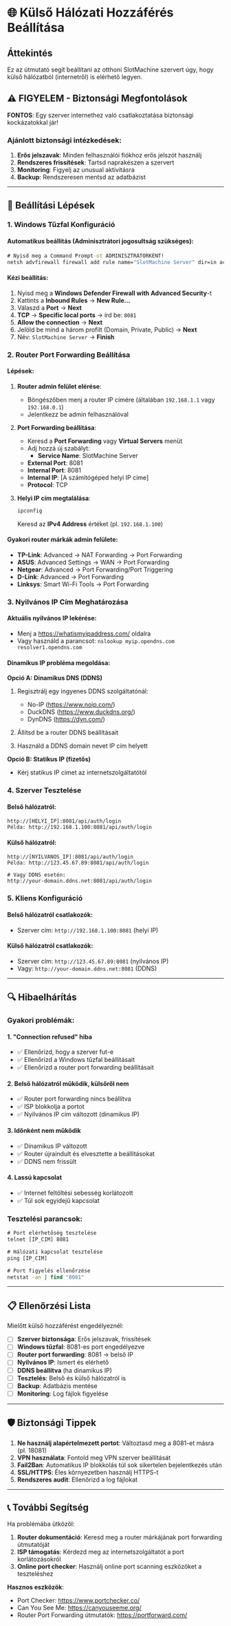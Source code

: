 # 🌐 Külső Hálózati Hozzáférés Beállítása

## Áttekintés

Ez az útmutató segít beállítani az otthoni SlotMachine szervert úgy, hogy külső hálózatból (internetről) is elérhető legyen.

## ⚠️ FIGYELEM - Biztonsági Megfontolások

**FONTOS**: Egy szerver internethez való csatlakoztatása biztonsági kockázatokkal jár!

### Ajánlott biztonsági intézkedések:
1. **Erős jelszavak**: Minden felhasználói fiókhoz erős jelszót használj
2. **Rendszeres frissítések**: Tartsd naprakészen a szervert
3. **Monitoring**: Figyelj az unusual aktivitásra
4. **Backup**: Rendszeresen mentsd az adatbázist

---

## 🔧 Beállítási Lépések

### 1. Windows Tűzfal Konfiguráció

#### Automatikus beállítás (Adminisztrátori jogosultság szükséges):
```cmd
# Nyisd meg a Command Prompt-ot ADMINISZTRÁTORKÉNT!
netsh advfirewall firewall add rule name="SlotMachine Server" dir=in action=allow protocol=TCP localport=8081
```

#### Kézi beállítás:
1. Nyisd meg a **Windows Defender Firewall with Advanced Security**-t
2. Kattints a **Inbound Rules** → **New Rule...**
3. Válaszd a **Port** → **Next**
4. **TCP** → **Specific local ports** → írd be: `8081`
5. **Allow the connection** → **Next**
6. Jelöld be mind a három profilt (Domain, Private, Public) → **Next**
7. Név: `SlotMachine Server` → **Finish**

### 2. Router Port Forwarding Beállítása

#### Lépések:
1. **Router admin felület elérése**:
   - Böngészőben menj a router IP címére (általában `192.168.1.1` vagy `192.168.0.1`)
   - Jelentkezz be admin felhasználóval

2. **Port Forwarding beállítása**:
   - Keresd a **Port Forwarding** vagy **Virtual Servers** menüt
   - Adj hozzá új szabályt:
     - **Service Name**: SlotMachine Server
    - **External Port**: 8081
    - **Internal Port**: 8081
     - **Internal IP**: [A számítógéped helyi IP címe]
     - **Protocol**: TCP

3. **Helyi IP cím megtalálása**:
   ```cmd
   ipconfig
   ```
   Keresd az **IPv4 Address** értéket (pl. `192.168.1.100`)

#### Gyakori router márkák admin felülete:
- **TP-Link**: Advanced → NAT Forwarding → Port Forwarding
- **ASUS**: Advanced Settings → WAN → Port Forwarding
- **Netgear**: Advanced → Port Forwarding/Port Triggering
- **D-Link**: Advanced → Port Forwarding
- **Linksys**: Smart Wi-Fi Tools → Port Forwarding

### 3. Nyilvános IP Cím Meghatározása

#### Aktuális nyilvános IP lekérése:
- Menj a https://whatismyipaddress.com/ oldalra
- Vagy használd a parancsot: `nslookup myip.opendns.com resolver1.opendns.com`

#### Dinamikus IP probléma megoldása:

**Opció A: Dinamikus DNS (DDNS)**
1. Regisztrálj egy ingyenes DDNS szolgáltatónál:
   - No-IP (https://www.noip.com/)
   - DuckDNS (https://www.duckdns.org/)
   - DynDNS (https://dyn.com/)

2. Állítsd be a router DDNS beállításait
3. Használd a DDNS domain nevet IP cím helyett

**Opció B: Statikus IP (fizetős)**
- Kérj statikus IP címet az internetszolgáltatótól

### 4. Szerver Tesztelése

#### Belső hálózatról:
```
http://[HELYI_IP]:8081/api/auth/login
Példa: http://192.168.1.100:8081/api/auth/login
```

#### Külső hálózatról:
```
http://[NYILVANOS_IP]:8081/api/auth/login
Példa: http://123.45.67.89:8081/api/auth/login

# Vagy DDNS esetén:
http://your-domain.ddns.net:8081/api/auth/login
```

### 5. Kliens Konfiguráció

#### Belső hálózatról csatlakozók:
- Szerver cím: `http://192.168.1.100:8081` (helyi IP)

#### Külső hálózatról csatlakozók:
- Szerver cím: `http://123.45.67.89:8081` (nyilvános IP)
- Vagy: `http://your-domain.ddns.net:8081` (DDNS)

---

## 🔍 Hibaelhárítás

### Gyakori problémák:

#### 1. "Connection refused" hiba
- ✅ Ellenőrizd, hogy a szerver fut-e
- ✅ Ellenőrizd a Windows tűzfal beállításait
- ✅ Ellenőrizd a router port forwarding beállításait

#### 2. Belső hálózatról működik, külsőről nem
- ✅ Router port forwarding nincs beállítva
- ✅ ISP blokkolja a portot
- ✅ Nyilvános IP cím változott (dinamikus IP)

#### 3. Időnként nem működik
- ✅ Dinamikus IP változott
- ✅ Router újraindult és elvesztette a beállításokat
- ✅ DDNS nem frissült

#### 4. Lassú kapcsolat
- ✅ Internet feltöltési sebesség korlátozott
- ✅ Túl sok egyidejű kapcsolat

### Tesztelési parancsok:

```cmd
# Port elérhetőség tesztelése
telnet [IP_CIM] 8081

# Hálózati kapcsolat tesztelése
ping [IP_CIM]

# Port figyelés ellenőrzése
netstat -an | find "8081"
```

---

## 📋 Ellenőrzési Lista

Mielőtt külső hozzáférést engedélyeznél:

- [ ] **Szerver biztonsága**: Erős jelszavak, frissítések
- [ ] **Windows tűzfal**: 8081-es port engedélyezve
- [ ] **Router port forwarding**: 8081 → belső IP
- [ ] **Nyilvános IP**: Ismert és elérhető
- [ ] **DDNS beállítva** (ha dinamikus IP)
- [ ] **Tesztelés**: Belső és külső hálózatról is
- [ ] **Backup**: Adatbázis mentése
- [ ] **Monitoring**: Log fájlok figyelése

---

## 🛡️ Biztonsági Tippek

1. **Ne használj alapértelmezett portot**: Változtasd meg a 8081-et másra (pl. 18081)
2. **VPN használata**: Fontold meg VPN szerver beállítását
3. **Fail2Ban**: Automatikus IP blokkolás túl sok sikertelen bejelentkezés után
4. **SSL/HTTPS**: Éles környezetben használj HTTPS-t
5. **Rendszeres audit**: Ellenőrizd a log fájlokat

---

## 📞 További Segítség

Ha problémába ütközöl:

1. **Router dokumentáció**: Keresd meg a router márkájának port forwarding útmutatóját
2. **ISP támogatás**: Kérdezd meg az internetszolgáltatót a port korlátozásokról
3. **Online port checker**: Használj online port scanning eszközöket a teszteléshez

**Hasznos eszközök**:
- Port Checker: https://www.portchecker.co/
- Can You See Me: https://canyouseeme.org/
- Router Port Forwarding útmutatók: https://portforward.com/
